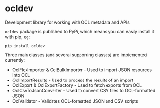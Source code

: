 # ocldev
Development library for working with OCL metadata and APIs

`ocldev` package is published to PyPi, which means you can easily install it with pip, eg:
```
pip install ocldev
```

Three main classes (and several supporting classes) are implemented currently:
* OclFlexImporter & OclBulkImporter - Used to import JSON resources into OCL
* OclImportResults - Used to process the results of an import
* OclExport & OclExportFactory - Used to fetch exports from OCL
* OclCsvToJsonConverter - Used to convert CSV files to OCL-formatted JSON
* OclValidator - Validates OCL-formatted JSON and CSV scripts
